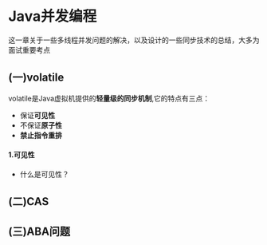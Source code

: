 # Java并发编程
这一章关于一些多线程并发问题的解决，以及设计的一些同步技术的总结，大多为面试重要考点
## (一)volatile
volatile是Java虚拟机提供的**轻量级的同步机制**,它的特点有三点：
* 保证**可见性**
* 不保证**原子性**
* **禁止指令重排**
#### 1.可见性
* 什么是可见性？
## (二)CAS

## (三)ABA问题
